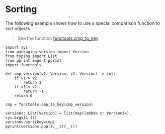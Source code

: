 # Sorting

The following example shows how to use a special comparison function to sort objects.

> See the function [functools.cmp_to_key](https://docs.python.org/3.5/library/functools.html).

    import sys
    from packaging.version import Version
    from typing import List
    from pprint import pprint
    import functools

    def cmp_version(v1: Version, v2: Version) -> int:
        if v1 > v2:
            return 1
        if v1 < v2:
            return -1
        return 0

    cmp = functools.cmp_to_key(cmp_version)

    versions: List[Version] = list(map(lambda x: Version(x), sys.argv[1:]))
    versions.sort(key=cmp)
    pprint(versions.pop().__str__())

